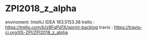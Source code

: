 # ZPI2018_z_alpha

enviroment: IntelliJ IDEA 183.5153.38
trello : https://trello.com/b/z8FqPd1X/sprint-backlog
travis : https://travis-ci.org/IIS-ZPI/ZPI2018_z_alpha
